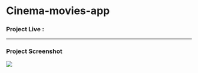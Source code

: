 # Cinema-movies-app

### Project Live :


--------

### Project Screenshot
![](https://github.com/mohammadxxali/Cinema-movies-app/blob/main/Screenshot.png)
